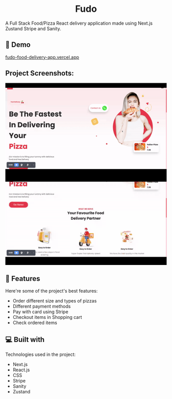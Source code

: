 <h1 align="center" id="title">Fudo</h1>

<p id="description">A Full Stack Food/Pizza React delivery application made using Next.js Zustand Stripe and Sanity.</p>

<h2>🚀 Demo</h2>

[fudo-food-delivery-app.vercel.app](fudo-food-delivery-app.vercel.app)

<h2>Project Screenshots:</h2>

<img src="https://github.com/lucky-hw-kim/foodDeliveryApp/blob/main/img/fudo-payondelivery.gif?raw=true" alt="project-screenshot" width="600" height="auto" align="center"/>

<img src="https://github.com/lucky-hw-kim/foodDeliveryApp/blob/main/img/fudo-paynow.gif?raw=true" alt="project-screenshot" width="600" height="auto" align="center"/>

  
  
<h2>🧐 Features</h2>

Here're some of the project's best features:

*   Order different size and types of pizzas
*   Different payment methods
*   Pay with card using Stripe
*   Checkout items in Shopping cart
*   Check ordered items

  
  
<h2>💻 Built with</h2>

Technologies used in the project:

*   Next.js
*   React.js
*   CSS
*   Stripe
*   Sanity
*   Zustand